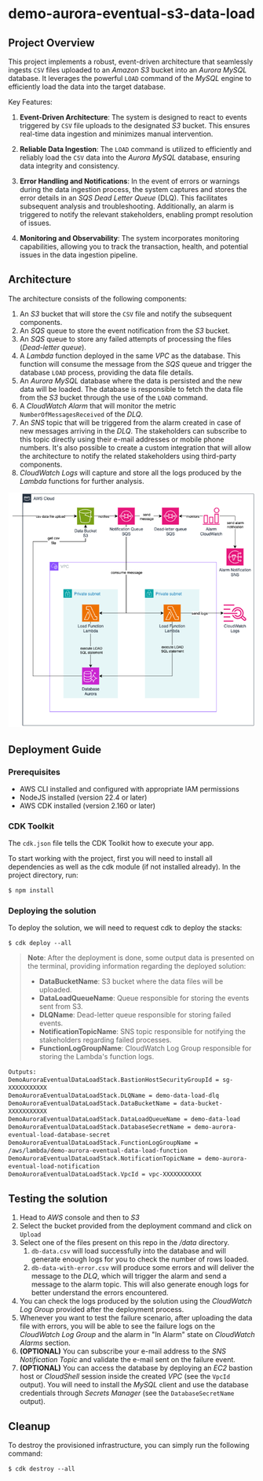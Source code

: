 # demo-aurora-eventual-s3-data-load

## Project Overview

This project implements a robust, event-driven architecture that seamlessly ingests `CSV` files uploaded to an _Amazon
S3_ bucket into an _Aurora MySQL_ database. It leverages the powerful `LOAD` command of the _MySQL_ engine to
efficiently load the data into the target database.

Key Features:

1. **Event-Driven Architecture**: The system is designed to react to events triggered by `CSV` file uploads to the
   designated _S3_ bucket. This ensures real-time data ingestion and minimizes manual intervention.

2. **Reliable Data Ingestion**: The `LOAD` command is utilized to efficiently and reliably load the `CSV` data into the
   _Aurora MySQL_ database, ensuring data integrity and consistency.

3. **Error Handling and Notifications**: In the event of errors or warnings during the data ingestion process, the
   system captures and stores the error details in an _SQS Dead Letter Queue_ (DLQ). This facilitates subsequent
   analysis and troubleshooting. Additionally, an alarm is triggered to notify the relevant stakeholders, enabling
   prompt resolution of issues.

4. **Monitoring and Observability**: The system incorporates monitoring capabilities, allowing you to track the
   transaction, health, and potential issues in the data ingestion pipeline.

## Architecture

The architecture consists of the following components:

1. An _S3_ bucket that will store the `CSV` file and notify the subsequent components.
2. An _SQS_ queue to store the event notification from the _S3_ bucket.
3. An _SQS_ queue to store any failed attempts of processing the files (_Dead-letter queue_).
4. A _Lambda_ function deployed in the same _VPC_ as the database. This function will consume the message from the _SQS_
   queue and trigger the database `LOAD` process, providing the data file details.
5. An _Aurora MySQL_ database where the data is persisted and the new data will be loaded. The database is responsible
   to fetch the data file from the _S3_ bucket through the use of the `LOAD` command.
6. A _CloudWatch Alarm_ that will monitor the metric `NumberOfMessagesReceived` of the _DLQ_.
7. An _SNS_ topic that will be triggered from the alarm created in case of new messages arriving in the _DLQ_. The
   stakeholders can subscribe to this topic directly using their e-mail addresses or mobile phone numbers. It's also
   possible to create a custom integration that will allow the architecture to notify the related stakeholders using
   third-party components.
8. _CloudWatch Logs_ will capture and store all the logs produced by the _Lambda_ functions for further analysis.

![architecture.png](docs/architecture.png)

## Deployment Guide

### Prerequisites

- AWS CLI installed and configured with appropriate IAM permissions
- NodeJS installed (version 22.4 or later)
- AWS CDK installed (version 2.160 or later)

### CDK Toolkit

The `cdk.json` file tells the CDK Toolkit how to execute your app.

To start working with the project, first you will need to install all dependencies as well as the cdk module (if not
installed already). In the project directory, run:

```bash
$ npm install
```

### Deploying the solution

To deploy the solution, we will need to request cdk to deploy the stacks:

```shell
$ cdk deploy --all
```

> **Note**: After the deployment is done, some output data is presented on the terminal, providing information regarding
> the deployed solution:
> - **DataBucketName**: S3 bucket where the data files will be uploaded.
> - **DataLoadQueueName**: Queue responsible for storing the events sent from S3.
> - **DLQName**: Dead-letter queue responsible for storing failed events.
> - **NotificationTopicName**: SNS topic responsible for notifying the stakeholders regarding failed processes.
> - **FunctionLogGroupName**: CloudWatch Log Group responsible for storing the Lambda's function logs.

```shell
Outputs:
DemoAuroraEventualDataLoadStack.BastionHostSecurityGroupId = sg-XXXXXXXXXXX
DemoAuroraEventualDataLoadStack.DLQName = demo-data-load-dlq
DemoAuroraEventualDataLoadStack.DataBucketName = data-bucket-XXXXXXXXXXX
DemoAuroraEventualDataLoadStack.DataLoadQueueName = demo-data-load
DemoAuroraEventualDataLoadStack.DatabaseSecretName = demo-aurora-eventual-load-database-secret
DemoAuroraEventualDataLoadStack.FunctionLogGroupName = /aws/lambda/demo-aurora-eventual-data-load-function
DemoAuroraEventualDataLoadStack.NotificationTopicName = demo-aurora-eventual-load-notification
DemoAuroraEventualDataLoadStack.VpcId = vpc-XXXXXXXXXXX
```

## Testing the solution

1. Head to _AWS_ console and then to _S3_
2. Select the bucket provided from the deployment command and click on `Upload`
3. Select one of the files present on this repo in the _/data_ directory.
    1. `db-data.csv` will load successfully into the database and will generate enough logs for you to check the number
       of rows loaded.
    2. `db-data-with-error.csv` will produce some errors and will deliver the message to the _DLQ_, which will trigger
       the alarm and send a message to the alarm topic. This will also generate enough logs for better understand the
       errors encountered.
4. You can check the logs produced by the solution using the _CloudWatch Log Group_ provided after the deployment
   process.
5. Whenever you want to test the failure scenario, after uploading the data file with errors, you will be able to see
   the failure logs on the _CloudWatch Log Group_ and the alarm in "In Alarm" state on _CloudWatch Alarms_ section.
6. **(OPTIONAL)** You can subscribe your e-mail address to the _SNS Notification Topic_ and validate the e-mail sent on
   the failure event.
7. **(OPTIONAL)** You can access the database by deploying an _EC2_ bastion host or _CloudShell_ session inside the
   created _VPC_ (see the `VpcId` output). You will need to install the _MySQL_ client and use the database credentials
   through _Secrets Manager_ (see the `DatabaseSecretName` output).

## Cleanup

To destroy the provisioned infrastructure, you can simply run the following command:

```shell
$ cdk destroy --all
```
